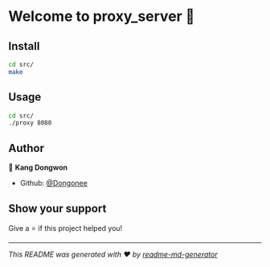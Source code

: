# Welcome to proxy_server 👋

## Install

```sh
cd src/
make
```

## Usage

```sh
cd src/
./proxy 8080
```

## Author

👤 **Kang Dongwon**

* Github: [@Dongonee](https://github.com/Dongonee)

## Show your support

Give a ⭐️ if this project helped you!


***
_This README was generated with ❤️ by [readme-md-generator](https://github.com/kefranabg/readme-md-generator)_